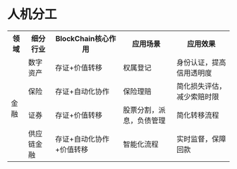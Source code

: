# 人机分工

<table>
	<tr>
	    <th>领域</th>
	    <th>细分行业</th>
	    <th>BlockChain核心作用</th>  
	    <th>应用场景</th>
	    <th>应用效果</th>
	</tr >
	<tr >
	    <td rowspan="4" >金融</td>
	    <td>数字资产</td>
	    <td>存证+价值转移</td>   
            <td>权属登记</td>
            <td>身份认证，提高信用透明度</td>
	</tr>
        <tr>
           <td>保险</td>
	   <td>存证+自动化协作</td>
           <td>保险理赔</td>
           <td>简化损失评估，减少索赔时限</td>
       </tr>
       <tr>
            <td>证券</td>
	    <td>存证+价值转移</td>
            <td>股票分割，派息，负债管理</td>
            <td>简化转移流程</td>
      </tr>
      <tr>
            <td>供应链金融</td>
	    <td>存证+自动化协作+价值转移</td>
            <td>智能化流程</td>
            <td>实时监督，保障回款</td>
      </tr>
</table>
